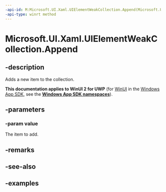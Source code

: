 ```yaml
---
-api-id: M:Microsoft.UI.Xaml.UIElementWeakCollection.Append(Microsoft.UI.Xaml.UIElement)
-api-type: winrt method
---
```


<!-- Method syntax.
public void UIElementWeakCollection.Append(UIElement value)
-->

# Microsoft.UI.Xaml.UIElementWeakCollection.Append

## -description

Adds a new item to the collection.

**This documentation applies to WinUI 2 for UWP** (for [WinUI](/windows/apps/winui/winui3/) in the [Windows App SDK](/windows/apps/windows-app-sdk/), see the **[Windows App SDK namespaces](/windows/windows-app-sdk/api/winrt/)**).

## -parameters
### -param value

The item to add.

## -remarks

## -see-also

## -examples

